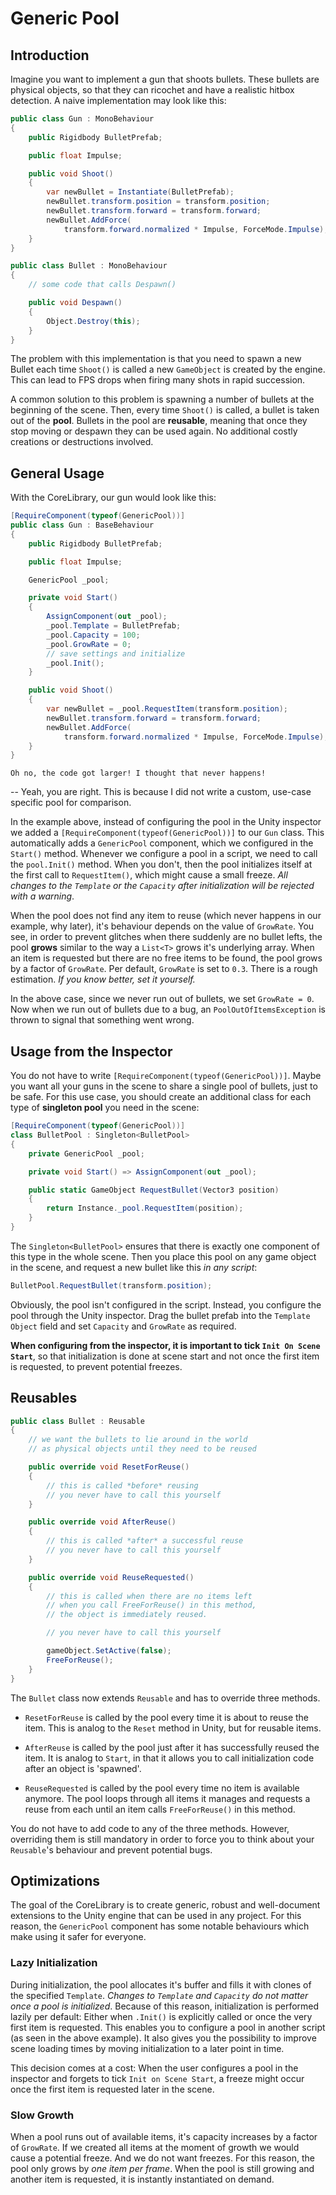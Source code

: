 # Generic Pool

## Introduction

Imagine you want to implement a gun that shoots bullets. These bullets are physical objects, so that they can ricochet and have a realistic hitbox detection. A naive implementation may look like this:

```cs
public class Gun : MonoBehaviour
{
    public Rigidbody BulletPrefab;

    public float Impulse;

    public void Shoot()
    {
        var newBullet = Instantiate(BulletPrefab);
        newBullet.transform.position = transform.position;
        newBullet.transform.forward = transform.forward;
        newBullet.AddForce(
            transform.forward.normalized * Impulse, ForceMode.Impulse);
    }
}

public class Bullet : MonoBehaviour
{
    // some code that calls Despawn()

    public void Despawn()
    {
        Object.Destroy(this);
    }
}
```

The problem with this implementation is that you need to spawn a new Bullet each time `Shoot()` is called a new `GameObject` is created by the engine. This can lead to FPS drops when firing many shots in rapid succession.

A common solution to this problem is spawning a number of bullets at the beginning of the scene. Then, every time `Shoot()` is called, a bullet is taken out of the **pool**. Bullets in the pool are **reusable**, meaning that once they stop moving or despawn they can be used again. No additional costly creations or destructions involved.

## General Usage

With the CoreLibrary, our gun would look like this:

```cs
[RequireComponent(typeof(GenericPool))]
public class Gun : BaseBehaviour
{
    public Rigidbody BulletPrefab;

    public float Impulse;

    GenericPool _pool;

    private void Start()
    {
        AssignComponent(out _pool);
        _pool.Template = BulletPrefab;
        _pool.Capacity = 100;
        _pool.GrowRate = 0;
        // save settings and initialize
        _pool.Init();
    }

    public void Shoot()
    {
        var newBullet = _pool.RequestItem(transform.position);
        newBullet.transform.forward = transform.forward;
        newBullet.AddForce(
            transform.forward.normalized * Impulse, ForceMode.Impulse);
    }
}
```

    Oh no, the code got larger! I thought that never happens!

-- Yeah, you are right. This is because I did not write a custom, use-case specific pool for comparison.

In the example above, instead of configuring the pool in the Unity inspector we added a `[RequireComponent(typeof(GenericPool))]` to our `Gun` class. This automatically adds a `GenericPool` component, which we configured in the `Start()` method. Whenever we configure a pool in a script, we need to call the `pool.Init()` method. When you don't, then the pool initializes itself at the first call to `RequestItem()`, which might cause a small freeze. *All changes to the `Template` or the `Capacity` after initialization will be rejected with a warning*.

When the pool does not find any item to reuse (which never happens in our example, why later), it's behaviour depends on the value of `GrowRate`. You see, in order to prevent glitches when there suddenly are no bullet lefts, the pool **grows** similar to the way a `List<T>` grows it's underlying array. When an item is requested but there are no free items to be found, the pool grows by a factor of `GrowRate`. Per default, `GrowRate` is set to `0.3`. There is a rough estimation. *If you know better, set it yourself.*

In the above case, since we never run out of bullets, we set `GrowRate = 0`. Now when we run out of bullets due to a bug, an `PoolOutOfItemsException` is thrown to signal that something went wrong.

## Usage from the Inspector

You do not have to write `[RequireComponent(typeof(GenericPool))]`. Maybe you want all your guns in the scene to share a single pool of bullets, just to be safe. For this use case, you should create an additional class for each type of **singleton pool** you need in the scene:

```cs
[RequireComponent(typeof(GenericPool))]
class BulletPool : Singleton<BulletPool>
{
    private GenericPool _pool;

    private void Start() => AssignComponent(out _pool);

    public static GameObject RequestBullet(Vector3 position) 
    {
        return Instance._pool.RequestItem(position);
    }
}
```

The `Singleton<BulletPool>` ensures that there is exactly one component of this type in the whole scene. Then you place this pool on any game object in the scene, and request a new bullet like this *in any script*:

```cs
BulletPool.RequestBullet(transform.position);
```

Obviously, the pool isn't configured in the script. Instead, you configure the pool through the Unity inspector. Drag the bullet prefab into the `Template Object` field and set `Capacity` and `GrowRate` as required.

**When configuring from the inspector, it is important to tick `Init On Scene Start`**, so that initialization is done at scene start and not once the first item is requested, to prevent potential freezes. 

## Reusables

```cs
public class Bullet : Reusable
{
    // we want the bullets to lie around in the world
    // as physical objects until they need to be reused

    public override void ResetForReuse()
    {
        // this is called *before* reusing
        // you never have to call this yourself
    }

    public override void AfterReuse()
    {
        // this is called *after* a successful reuse
        // you never have to call this yourself
    }

    public override void ReuseRequested()
    {
        // this is called when there are no items left
        // when you call FreeForReuse() in this method,
        // the object is immediately reused.

        // you never have to call this yourself

        gameObject.SetActive(false);
        FreeForReuse();
    }
}
```

The `Bullet` class now extends `Reusable` and has to override three methods.

- `ResetForReuse` is called by the pool every time it is about to reuse the item. This is analog to the `Reset` method in Unity, but for reusable items.

- `AfterReuse` is called by the pool just after it has successfully reused the item. It is analog to `Start`, in that it allows you to call initialization code after an object is 'spawned'.

- `ReuseRequested` is called by the pool every time no item is available anymore. The pool loops through all items it manages and requests a reuse from each until an item calls `FreeForReuse()` in this method.

You do not have to add code to any of the three methods. However, overriding them is still mandatory in order to force you to think about your `Reusable`'s behaviour and prevent potential bugs.

## Optimizations

The goal of the CoreLibrary is to create generic, robust and well-document extensions to the Unity engine that can be used in any project. For this reason, the `GenericPool` component has some notable behaviours which make using it safer for everyone.

### Lazy Initialization

During initialization, the pool allocates it's buffer and fills it with clones of the specified `Template`. *Changes to `Template` and `Capacity` do not matter once a pool is initialized*. Because of this reason, initialization is performed lazily per default: Either when `.Init()` is explicitly called or once the very first item is requested. This enables you to configure a pool in another script (as seen in the above example). It also gives you the possibility to improve scene loading times by moving initialization to a later point in time.

This decision comes at a cost: When the user configures a pool in the inspector and forgets to tick `Init on Scene Start`, a freeze might occur once the first item is requested later in the scene.

### Slow Growth

When a pool runs out of available items, it's capacity increases by a factor of `GrowRate`. If we created all items at the moment of growth we would cause a potential freeze. And we do not want freezes. For this reason, the pool only grows by *one item per frame*. When the pool is still growing and another item is requested, it is instantly instantiated on demand.
